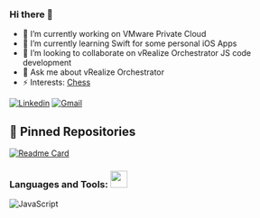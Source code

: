 ### Hi there 👋

- 🔭 I’m currently working on VMware Private Cloud
- 🌱 I’m currently learning Swift for some personal iOS Apps
- 👯 I’m looking to collaborate on vRealize Orchestrator JS code development
- 💬 Ask me about vRealize Orchestrator
- ⚡ Interests: [Chess](https://lichess.org/@/imtrinity94) 

[![Linkedin](https://img.shields.io/badge/-Envoy_1084-blue?style=flat&logo=Linkedin&logoColor=white)](https://www.linkedin.com/in/mayankgoyal1994)
[![Gmail](https://img.shields.io/badge/-envoy1084-c14438?style=flat&logo=Gmail&logoColor=white)](mailto:imtrinity94@gmail.com)


## 📌 Pinned Repositories

[![Readme Card](https://github-readme-stats.vercel.app/api/pin/?username=imtrinity94&repo=vmware_vro)](https://github.com/imtrinity94/vmware_vro)


### Languages and Tools: <img src="https://media.giphy.com/media/WUlplcMpOCEmTGBtBW/giphy.gif" width="30">

![JavaScript](https://img.shields.io/badge/JavaScript-F7DF1E?style=for-the-badge&logo=javascript&logoColor=black)




